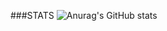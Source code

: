 ###STATS
![Anurag's GitHub stats](https://github-readme-stats.vercel.app/api?username=anuraghazra&theme=dark&show_icons=true)
